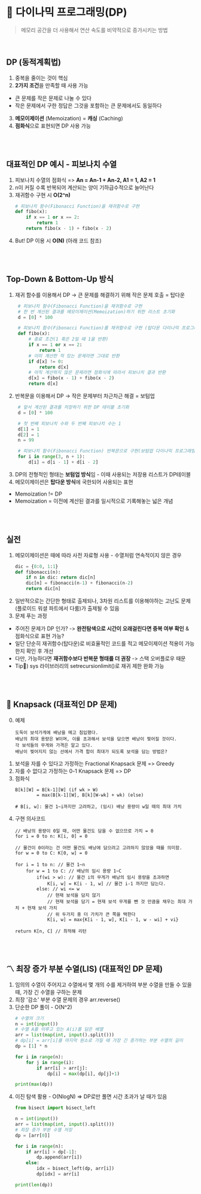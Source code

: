 # 📝 다이나믹 프로그래밍(DP) 
> 메모리 공간을 더 사용해서 연산 속도를 비약적으로 증가시키는 방법

<br>

## DP (동적계획법)
1. 중복을 줄이는 것이 핵심
2. **2가지 조건**을 만족할 때 사용 가능
- 큰 문제를 작은 문제로 나눌 수 있다
- 작은 문제에서 구한 정답은 그것을 포함하는 큰 문제에서도 동일하다
3. **메모이제이션** (Memoization) = **캐싱** (Caching)
4. **점화식**으로 표현되면 DP 사용 가능



<br><br>

## 대표적인 DP 예시 - 피보나치 수열
1. 피보나치 수열의 점화식 => **An = An-1 + An-2, A1 = 1, A2 = 1**
2. n이 커질 수록 반복되어 계산되는 양이 기하급수적으로 늘어난다
3. 재귀함수 구현 시 **O(2^n)**
    ```python
    # 피보나치 함수(Fibonacci Function)을 재귀함수로 구현
    def fibo(x):
        if x == 1 or x == 2:
            return 1
        return fibo(x - 1) + fibo(x - 2)
    ```
4. But! DP 이용 시 **O(N)** (아래 코드 참조)

<br><br>


## Top-Down & Bottom-Up 방식
1. 재귀 함수를 이용해서 DP -> 큰 문제를 해결하기 위해 작은 문제 호출 = 탑다운
   ```python
    # 피보나치 함수(Fibonacci Function)을 재귀함수로 구현
    # 한 번 계산된 결과를 메모이제이션(Memoization)하기 위한 리스트 초기화
    d = [0] * 100

    # 피보나치 함수(Fibonacci Function)를 재귀함수로 구현 (탑다운 다이나믹 프로그래밍)
    def fibo(x):
        # 종료 조건(1 혹은 2일 때 1을 반환)
        if x == 1 or x == 2:
            return 1
        # 이미 계산한 적 있는 문제라면 그대로 반환
        if d[x] != 0:
            return d[x]
        # 아직 계산하지 않은 문제라면 점화식에 따라서 피보나치 결과 반환
        d[x] = fibo(x - 1) + fibo(x - 2)
        return d[x]
    ```
2. 반복문을 이용해서 DP -> 작은 문제부터 차근차근 해결 = 보텀업
   ```python
    # 앞서 계산된 결과를 저장하기 위한 DP 테이블 초기화
    d = [0] * 100

    # 첫 번째 피보나치 수와 두 번째 피보나치 수는 1
    d[1] = 1
    d[2] = 1
    n = 99

    # 피보나치 함수(Fibonacci Function) 반복문으로 구현(보텀업 다이나믹 프로그래밍)
    for i in range(3, n + 1):
        d[i] = d[i - 1] + d[i - 2]
    ```
3. DP의 전형적인 형태는 **보텀업 방식**임 - 이때 사용되는 저장용 리스트가 DP테이블
4. 메모이제이션은 **탑다운 방식**에 국한되어 사용되는 표현
- Memoization != DP
- Memoization = 이전에 계산된 결과를 일시적으로 기록해놓는 넓은 개념

<br><br>

## 실전
1. 메모이제이션은 때에 따라 사전 자료형 사용 - 수열처럼 연속적이지 않은 경우 
    ```python
    dic = {0:0, 1:1}
    def fibonacci(n):
        if n in dic: return dic[n]
        dic[n] = fibonacci(n-1) + fibonacci(n-2)
        return dic[n]
    ```
2. 일반적으로는 간단한 형태로 출제되나, 3차원 리스트를 이용해야하는 고난도 문제(플로이드 워셜 파트에서 다룸)가 출제될 수 있음
3. 문제 푸는 과정
- 주어진 문제가 DP 인가? -> **완전탐색으로 시간이 오래걸린다면 중복 여부 확인** & 점화식으로 표현 가능?
- 일단 단순히 재귀함수(탑다운)로 비효율적인 코드를 적고 메모이제이션 적용이 가능한지 확인 후 개선
- 다만, 가능하다면 **재귀함수보다 반복문 형태를 더 권장** -> 스택 오버플로우 때문
- Tip🍯) sys 라이브러리의 setrecursionlimit()로 재귀 제한 완화 가능

<br><br>

## 🎒 Knapsack (대표적인 DP 문제)
0. 예제
    ```
    도둑이 보석가게에 배낭을 메고 침입했다.
    배낭의 최대 용량은 W이며, 이를 초과해서 보석을 담으면 배낭이 찢어질 것이다.
    각 보석들의 무게와 가격은 알고 있다.
    배낭이 찢어지지 않는 선에서 가격 합이 최대가 되도록 보석을 담는 방법은?
    ```
1. 보석을 자를 수 있다고 가정하는 Fractional Knapsack 문제 => Greedy
2. 자를 수 없다고 가정하는 0-1 Knapsack 문제 => DP
3. 점화식
    ```
    B[k][W] = B[k-1][W] (if wk > W)
            = max(B[k-1][W], B[k][W-wk] + wk) (else)

    # B[i, w]: 물건 1~i까지만 고려하고, (임시) 배낭 용량이 w일 때의 최대 가치
    ```
4. 구현 의사코드
    ```
    // 배낭의 용량이 0일 때, 어떤 물건도 담을 수 없으므로 가치 = 0
    for i = 0 to n: K[i, 0] = 0

    // 물건이 0이라는 건 어떤 물건도 배낭에 담으려고 고려하지 않았을 때를 의미함.
    for w = 0 to C: K[0, w] = 0 

    for i = 1 to n: // 물건 1~n
        for w = 1 to C: // 배낭의 임시 용량 1~C
            if(wi > w): // 물건 i의 무게가 배낭의 임시 용량을 초과하면
        		K[i, w] = K[i - 1, w] // 물건 i-1 까지만 담는다.
        	else: // wi <= w
                // 현재 보석을 담지 않기 
                // 현재 보석을 담기 = 현재 보석 무게를 뺀 것 만큼을 채우는 최대 가치 + 현재 보석 가치
                // 위 두가지 중 더 가치가 큰 쪽을 택한다
        		K[i, w] = max{K[i - 1, w], K[i - 1, w - wi] + vi}

    return K[n, C] // 최적해 리턴
    ```

<br><br>

## 〽️ 최장 증가 부분 수열(LIS) (대표적인 DP 문제)
1. 임의의 수열이 주어지고 수열에서 몇 개의 수를 제거하여 부분 수열을 만들 수 있을 때, 가장 긴 수열을 구하는 문제
2. 최장 '감소' 부분 수열 문제의 경우 arr.reverse()
3. 단순한 DP 풀이 - O(N^2)
    ```python
    # 수열의 크기
    n = int(input())  
    # 수열 A를 이루고 있는 A(i)를 담은 배열
    arr = list(map(int, input().split())) 
    # dp[i] = arr[i]를 마지막 원소로 가질 때 가장 긴 증가하는 부분 수열의 길이
    dp = [1] * n

    for i in range(n):
        for j in range(i):
            if arr[i] > arr[j]:
                dp[i] = max(dp[i], dp[j]+1)

    print(max(dp))
    ```
4. 이진 탐색 활용 - O(NlogN) => DP로만 풀면 시간 초과가 날 때가 있음
    ```python
    from bisect import bisect_left

    n = int(input())
    arr = list(map(int, input().split()))
    # 최장 증가 부분 수열 저장
    dp = [arr[0]]

    for i in range(n):
        if arr[i] > dp[-1]:
            dp.append(arr[i])
        else:
            idx = bisect_left(dp, arr[i])
            dp[idx] = arr[i]

    print(len(dp))
    ```